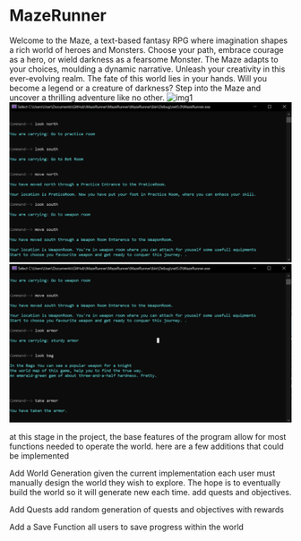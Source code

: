 # MazeRunner
Welcome to the Maze, a text-based fantasy RPG where imagination shapes a rich world of heroes and Monsters. Choose your path, embrace courage as a hero, or wield darkness as a fearsome Monster. The Maze adapts to your choices, moulding a dynamic narrative. Unleash your creativity in this ever-evolving realm. The fate of this world lies in your hands. Will you become a legend or a creature of darkness? Step into the Maze and uncover a thrilling adventure like no other.
<img width="674" alt="img1" src="img/Charcter Creation.PNG">
<img width="674" alt="img2" src="img/Explore.PNG">
<img width="674" alt="img3" src="img/Item Pickup.PNG">


at this stage in the project, the base features of the program allow for most functions needed to operate the world. here are a few additions that could be implemented

Add World Generation
given the current implementation each user must manually design the world they wish to explore. The hope is to eventually build the world so it will generate new each time. add quests and objectives.

Add Quests
add random generation of quests and objectives with rewards

Add a Save Function
all users to save progress within the world
